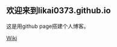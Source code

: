 ## 欢迎来到likai0373.github.io

这是用github page搭建个人博客。

[Wiki](https://github.com/likai0373/likai0373.github.io/wiki)
